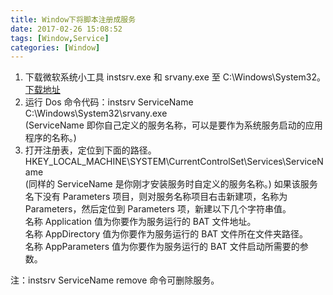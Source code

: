 ```yaml
---
title: Window下将脚本注册成服务
date: 2017-02-26 15:08:52
tags: [Window,Service]
categories: [Window]
---
```

1. 下载微软系统小工具 instsrv.exe 和 srvany.exe 至 C:\Windows\System32。[下载地址](https://www.microsoft.com/en-us/download/details.aspx?id=17657)    
2. 运行 Dos 命令代码：instsrv ServiceName C:\Windows\System32\srvany.exe    
    (ServiceName 即你自己定义的服务名称，可以是要作为系统服务启动的应用程序的名称。) 
3. 打开注册表，定位到下面的路径。 
    HKEY_LOCAL_MACHINE\SYSTEM\CurrentControlSet\Services\ServiceName      
    (同样的 ServiceName 是你刚才安装服务时自定义的服务名称。) 
    如果该服务名下没有 Parameters 项目，则对服务名称项目右击新建项，名称为 Parameters，然后定位到 Parameters 项，新建以下几个字符串值。    
    名称 Application 值为你要作为服务运行的 BAT 文件地址。    
    名称 AppDirectory 值为你要作为服务运行的 BAT 文件所在文件夹路径。    
    名称 AppParameters 值为你要作为服务运行的 BAT 文件启动所需要的参数。     

注：instsrv ServiceName remove 命令可删除服务。